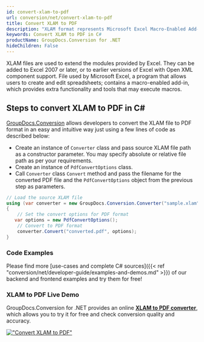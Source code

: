 ```yaml
---
id: convert-xlam-to-pdf
url: conversion/net/convert-xlam-to-pdf
title: Convert XLAM to PDF
description: "XLAM format represents Microsoft Excel Macro-Enabled Add-In with .xlam extension. Learn how to convert XLAM to PDF file programmatically in C# language using GroupDocs.Conversion for .NET library."
keywords: Convert XLAM to PDF in C#
productName: GroupDocs.Conversion for .NET
hideChildren: False
---
```


XLAM files are used to extend the modules provided by Excel. They can be added to Excel 2007 or later, or to earlier versions of Excel with Open XML component support. File used by Microsoft Excel, a program that allows users to create and edit spreadsheets; contains a macro-enabled add-in, which provides extra functionality and tools that may execute macros.

## Steps to convert XLAM to PDF in C#

[GroupDocs.Conversion](https://products.groupdocs.com/conversion/net) allows developers to convert the XLAM file to PDF format in an easy and intuitive way just using a few lines of code as described below:

* Create an instance of `Converter` class and pass source XLAM file path as a constructor parameter. You may specify absolute or relative file path as per your requirements. 
* Create an instance of `PdfConvertOptions` class.
* Call `Converter` class `Convert` method and pass the filename for the converted PDF file and the `PdfConvertOptions` object from the previous step as parameters.

```csharp
// Load the source XLAM file
using (var converter = new GroupDocs.Conversion.Converter("sample.xlam"))
{
    // Set the convert options for PDF format
   var options = new PdfConvertOptions();
    // Convert to PDF format
    converter.Convert("converted.pdf", options);
}
```

### Code Examples

Please find more [use-cases and complete C# sources]({{< ref "conversion/net/developer-guide/examples-and-demos.md" >}}) of our backend and frontend examples and try them for free!

### XLAM to PDF Live Demo

GroupDocs.Conversion for .NET provides an online [**XLAM to PDF converter**](https://products.groupdocs.app/conversion/xlam-to-pdf), which allows you to try it for free and check conversion quality and accuracy.

[!["Convert XLAM to PDF"](conversion/net/images/convert-to-pdf/convert-xlam-to-pdf.png)](https://products.groupdocs.app/conversion/xlam-to-pdf)